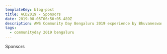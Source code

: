 ```yaml
---
templateKey: blog-post
title: ACD2019 - Sponsors
date: 2019-08-05T06:50:05.489Z
description: AWS Community Day Bengaluru 2019 experience by Bhuvaneswari Subramani
tags:
  - communityday 2019 bengaluru
---
```

Sponsors
